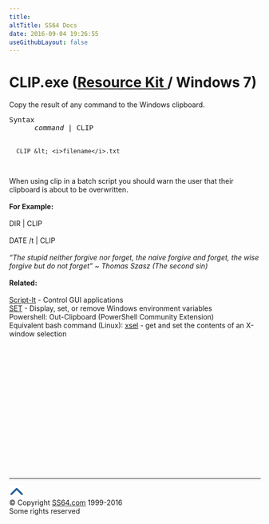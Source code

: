 ```yaml
---
title:
altTitle: SS64 Docs
date: 2016-09-04 19:26:55
useGithubLayout: false
---
```

<!-- #BeginLibraryItem "/Library/head_nt.lbi" --><!-- #EndLibraryItem --><h1>CLIP.exe (<a href="../links/windows.html#kits">Resource Kit </a>/ Windows 7)</h1>
<p> Copy the result of any command to the Windows clipboard.</p>
<pre>Syntax
      <i>command</i> | CLIP

      CLIP &lt; <i>filename</i>.txt
</pre>
<p> When using clip in a batch script you should warn the user that their clipboard is about to be overwritten.<b><br>
<br>
For Example:</b><br>
<br>
DIR | CLIP<b><br>
<br>
</b>DATE /t | CLIP<br>
<br>
<i class="quote">“The stupid neither forgive nor forget, the naive forgive and forget, the wise forgive but do not forget” ~ Thomas Szasz (The second sin)</i> <br>
<b><br>
Related:<br>
<br>
</b><a href="scriptit.html"> Script-It</a> - Control GUI applications<br>
<a href="set.html">SET</a> - Display, set, or remove Windows environment variables <br>
Powershell: Out-Clipboard (PowerShell Community Extension) <br>
Equivalent bash command (Linux):  <a href="http://www.vergenet.net/%7Econrad/software/xsel/">xsel</a> - get and set the contents of an X-window selection</p><!-- #BeginLibraryItem "/Library/foot_nt.lbi" --><p>
<!-- windows300 -->
<ins class="adsbygoogle" style="display:inline-block;width:300px;height:250px" data-ad-client="ca-pub-6140977852749469" data-ad-slot="7649547908"></ins>
<script>
(adsbygoogle = window.adsbygoogle || []).push({});
</script></p>
<hr>
<div id="bl" class="footer"><a href="clip.html#"><img src="../images/top.png" width="30" height="22" alt="Back to the Top"></a></div>
<div id="br" class="footer, tagline">© Copyright <a href="http://ss64.com/">SS64.com</a> 1999-2016<br>
Some rights reserved</div><!-- #EndLibraryItem -->

